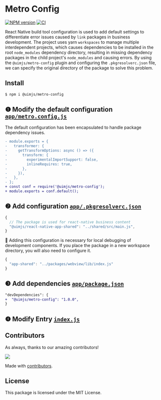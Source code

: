 Metro Config
===

[![NPM version](https://img.shields.io/npm/v/@uimjs/metro-config.svg?style=flat)](https://npmjs.org/package/@uimjs/metro-config)
[![CI](https://github.com/uimjs/metro-config/actions/workflows/ci.yml/badge.svg)](https://github.com/uimjs/metro-config/actions/workflows/ci.yml)

React Native build tool configuration is used to add default settings to differentiate error issues caused by `link` packages in business development. The project uses yarn `workspaces` to manage multiple interdependent projects, which causes dependencies to be installed in the root `node_modules` dependency directory, resulting in missing dependency packages in the child project's `node_modules` and causing errors. By using the `@uimjs/metro-config` plugin and configuring the `.pkgresolverc.json` file, we can specify the original directory of the package to solve this problem.

## Install

```bash
$ npm i @uimjs/metro-config
```

## ❶ Modify the default configuration [`app/metro.config.js`](https://github.com/uimjs/metro-config/blob/c5ab14e8ec3b7b889a8fcd6930f3ad5c677035fc/example/app/metro.config.js#L1-L2)

The default configuration has been encapsulated to handle package dependency issues.

```diff
- module.exports = {
-   transformer: {
-     getTransformOptions: async () => ({
-       transform: {
-         experimentalImportSupport: false,
-         inlineRequires: true,
-       },
-     }),
-   },
- };
+ const conf = require('@uimjs/metro-config');
+ module.exports = conf.default();
```

## ❷ Add configuration [`app/.pkgresolverc.json`](https://github.com/uimjs/metro-config/blob/c5ab14e8ec3b7b889a8fcd6930f3ad5c677035fc/example/app/.pkgresolverc.json#L1-L3)

```js
{
  // The package is used for react-native business content
  "@uimjs/react-native-app-shared": "../shared/src/main.js",
}
```

🚧 Adding this configuration is necessary for local debugging of development components. If you place the package in a new workspace directory, you will also need to configure it.

```js
{
  "app-shared": "../packages/webview/lib/index.js"
}
```

## ❸ Add dependencies [`app/package.json`](https://github.com/uimjs/metro-config/blob/c5ab14e8ec3b7b889a8fcd6930f3ad5c677035fc/example/app/package.json#L26)


```diff
"devDependencies": {
+  "@uimjs/metro-config": "1.0.0",
}
```

## ❹ Modify Entry [`index.js`](https://github.com/uimjs/metro-config/blob/c5ab14e8ec3b7b889a8fcd6930f3ad5c677035fc/example/app/index.js#L6-L7)

## Contributors

As always, thanks to our amazing contributors!

<a href="https://github.com/uimjs/metro-config/graphs/contributors">
  <img src="https://uimjs.github.io/metro-config/CONTRIBUTORS.svg" />
</a>

Made with [contributors](https://github.com/jaywcjlove/github-action-contributors).

## License

This package is licensed under the MIT License.